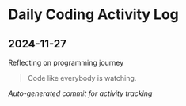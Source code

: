 # Daily Coding Activity Log

## 2024-11-27

Reflecting on programming journey

> Code like everybody is watching.

*Auto-generated commit for activity tracking*
